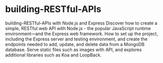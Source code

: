 # building-RESTful-APIs
building-RESTful-APIs with Node.js and Express
Discover how to create a simple, RESTful web API with Node.js - the popular JavaScript runtime environment—and the Express web framework. 
How to set up the project, including the Express server and testing environment, 
and create the endpoints needed to add, update, and delete data from a MongoDB database. 
Serve static files such as images with API, and explores additional libraries such as Koa and LoopBack.
